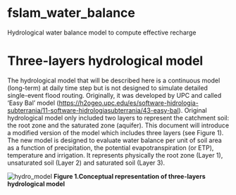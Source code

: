 # fslam_water_balance
Hydrological water balance model to compute effective recharge

# Three-layers hydrological model
The hydrological model that will be described here is a continuous model (long-term) at daily time step but is not designed to simulate detailed single-event flood routing. Originally, it was developed by UPC and called ‘Easy Bal’ model (https://h2ogeo.upc.edu/es/software-hidrologia-subterrania/11-software-hidrologiasubterrania/43-easy-bal). Original hydrological model only included two layers to represent the catchment soil: the root zone and the saturated zone (aquifer). This document will introduce a modified version of the model which includes three layers (see Figure 1). The new model is designed to evaluate water balance per unit of soil area as a function of precipitation, the potential evapotranspiration (or ETP), temperature and irrigation. It represents physically the root zone (Layer 1), unsaturated soil (Layer 2) and saturated soil (Layer 3). 

![hydro_model](https://user-images.githubusercontent.com/25410950/185788683-58c758c2-cb91-4a0e-8601-7899d7dad66e.PNG)
**Figure 1.Conceptual representation of three-layers hydrological model**

